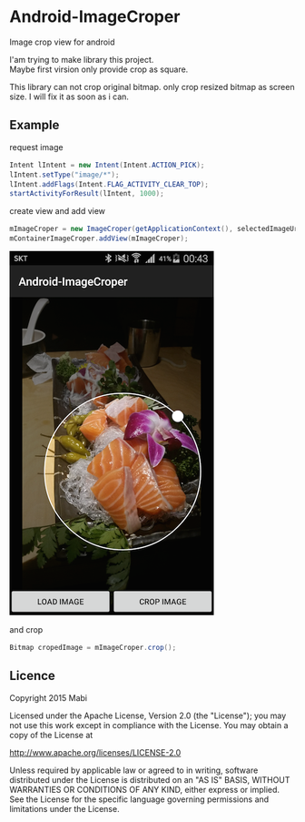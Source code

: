 # Android-ImageCroper
Image crop view for android

I'am trying to make library this project.<br/>
Maybe first virsion only provide crop as square.

This library can not crop original bitmap. 
only crop resized bitmap as screen size. 
I will fix it as soon as i can. 

## Example

request image
```java
Intent lIntent = new Intent(Intent.ACTION_PICK);
lIntent.setType("image/*");
lIntent.addFlags(Intent.FLAG_ACTIVITY_CLEAR_TOP);
startActivityForResult(lIntent, 1000);
```

create view and add view
```java
mImageCroper = new ImageCroper(getApplicationContext(), selectedImageUri);
mContainerImageCroper.addView(mImageCroper);
```

![](./Screenshot_01.png)

and crop
```java
Bitmap cropedImage = mImageCroper.crop();
```

## Licence
Copyright 2015 Mabi

Licensed under the Apache License, Version 2.0 (the "License"); you may not use this work except in compliance with the License. You may obtain a copy of the License at

http://www.apache.org/licenses/LICENSE-2.0

Unless required by applicable law or agreed to in writing, software distributed under the License is distributed on an "AS IS" BASIS, WITHOUT WARRANTIES OR CONDITIONS OF ANY KIND, either express or implied. See the License for the specific language governing permissions and limitations under the License.
